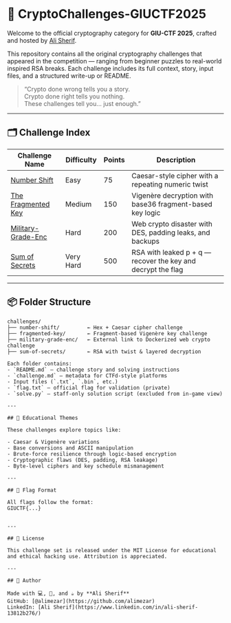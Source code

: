 # 🔐 CryptoChallenges-GIUCTF2025

Welcome to the official cryptography category for **GIU-CTF 2025**, crafted and hosted by [Ali Sherif](https://www.linkedin.com/in/ali-sherif-13812b276/).

This repository contains all the original cryptography challenges that appeared in the competition — ranging from beginner puzzles to real-world inspired RSA breaks. Each challenge includes its full context, story, input files, and a structured write-up or README.

> “Crypto done wrong tells you a story.  
> Crypto done right tells you nothing.  
> These challenges tell you... just enough.”

---

## 🗂️ Challenge Index

| Challenge Name        | Difficulty | Points | Description                                               |
|------------------------|------------|--------|-----------------------------------------------------------|
| [Number Shift](challenges/Number-Shift)          | Easy       | 75     | Caesar-style cipher with a repeating numeric twist         |
| [The Fragmented Key](challenges/The-Fragmented-Key)  | Medium     | 150    | Vigenère decryption with base36 fragment-based key logic   |
| [Military-Grade-Enc](https://github.com/alimezar/military-grade-enc) | Hard       | 200    | Web crypto disaster with DES, padding leaks, and backups   |
| [Sum of Secrets](challenges/Sum-Of-Secrets)      | Very Hard  | 500    | RSA with leaked p + q — recover the key and decrypt the flag |

---

## 📦 Folder Structure

```plaintext
challenges/
├── number-shift/         ← Hex + Caesar cipher challenge
├── fragmented-key/       ← Fragment-based Vigenère key challenge
├── military-grade-enc/   ← External link to Dockerized web crypto challenge
├── sum-of-secrets/       ← RSA with twist & layered decryption

Each folder contains:
- `README.md` — challenge story and solving instructions
- `challenge.md` — metadata for CTFd-style platforms
- Input files (`.txt`, `.bin`, etc.)
- `flag.txt` — official flag for validation (private)
- `solve.py` — staff-only solution script (excluded from in-game view)

---

## 🧪 Educational Themes

These challenges explore topics like:

- Caesar & Vigenère variations  
- Base conversions and ASCII manipulation  
- Brute-force resilience through logic-based encryption  
- Cryptographic flaws (DES, padding, RSA leakage)  
- Byte-level ciphers and key schedule mismanagement

---

## 🏁 Flag Format

All flags follow the format:
GIUCTF{...}


---

## 📜 License

This challenge set is released under the MIT License for educational and ethical hacking use. Attribution is appreciated.

---

## 🧠 Author

Made with 💻, 🔐, and ☕ by **Ali Sherif**  
GitHub: [@alimezar](https://github.com/alimezar)  
LinkedIn: [Ali Sherif](https://www.linkedin.com/in/ali-sherif-13812b276/)
